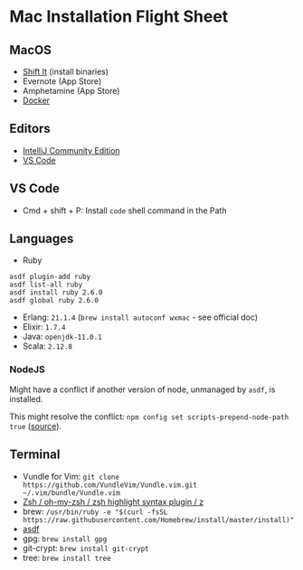# Mac Installation Flight Sheet

## MacOS

* [Shift It](https://github.com/fikovnik/ShiftIt) (install binaries)
* Evernote (App Store)
* Amphetamine (App Store)
* [Docker](https://runnable.com/docker/install-docker-on-macos)

## Editors

* [IntelliJ Community Edition](https://www.jetbrains.com/idea/download/#section=mac)
* [VS Code](https://code.visualstudio.com/download)

## VS Code

* Cmd + shift + P: Install `code` shell command in the Path

## Languages

- Ruby
```
asdf plugin-add ruby
asdf list-all ruby
asdf install ruby 2.6.0
asdf global ruby 2.6.0
```
- Erlang: `21.1.4` (`brew install autoconf wxmac` - see official doc)
- Elixir: `1.7.4`
- Java: `openjdk-11.0.1`
- Scala: `2.12.8`

### NodeJS

Might have a conflict if another version of node, unmanaged by `asdf`, is installed.

This might resolve the conflict: `npm config set scripts-prepend-node-path true` ([source](https://github.com/npm/npm/issues/15398)).

## Terminal

* Vundle for Vim: `git clone https://github.com/VundleVim/Vundle.vim.git ~/.vim/bundle/Vundle.vim`
* [Zsh / oh-my-zsh / zsh highlight syntax plugin / z](https://jilles.me/badassify-your-terminal-and-shell/)
* brew: `/usr/bin/ruby -e "$(curl -fsSL https://raw.githubusercontent.com/Homebrew/install/master/install)"`
* [asdf](https://github.com/asdf-vm/asdf)
* gpg: `brew install gpg`
* git-crypt: `brew install git-crypt`
* tree: `brew install tree`
